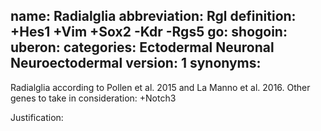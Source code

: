 name: Radialglia
abbreviation: Rgl
definition: +Hes1 +Vim +Sox2 -Kdr -Rgs5
go:
shogoin: 
uberon:
categories: Ectodermal Neuronal Neuroectodermal
version: 1
synonyms:
---

Radialglia according to Pollen et al. 2015 and La Manno et al. 2016. Other genes to take in consideration: +Notch3

Justification:

